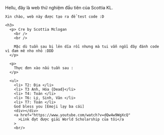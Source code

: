 
<html lang="en">
  <head>
    Hellu, đây là web thử nghiệm đầu tiên của Scottia KL.
    <meta charset="utf-8" />
    <meta name="viewport" content="width=device-width, initial-scale=1" />
  <title>AndyLifePage !!!</title>
  </head>
  <body>
 
    Xin chào, web này được tạo ra để test code :D

    <h3>
      <p> Cre by Scottia Mclogan
        <br />
        <br />

        Mặc dù tuần sau bị lên dĩa rồi nhưng mà tui vẫn ngồi đây đánh code vì đam mê nho nhỏ :DDD
      </p>

      <p>
        Thực đơn xào nấu tuần sau :
      </p>

      <ul>
        <li> T2: Địa </li>
        <li> T3 Anh, Hóa {Dead}</li>
        <li> T4: Toán </li>
        <li> T6: Lý, Sinh, Văn </li>
        <li> T7: Toán </li>
        God bless you [Emoji lạy ba cái]
        <div></div>
        <a href="https://www.youtube.com/watch?v=dQw4w9WgXcQ"
          >Link đạt được giải World Scholarship của tôi</a
        >
        <br/>


       

 
